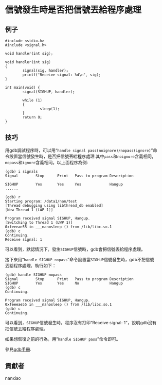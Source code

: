 # 信號發生時是否把信號丟給程序處理
## 例子
	#include <stdio.h>
	#include <signal.h>
	
	void handler(int sig);
	
	void handler(int sig)
	{
	        signal(sig, handler);
	        printf("Receive signal: %d\n", sig);
	}
	
	int main(void) {
	        signal(SIGHUP, handler);
	        
	        while (1)
	        {
	                sleep(1);
	        }
	        return 0;
	}

## 技巧
用gdb調試程序時，可以用“`handle signal pass(noignore)/nopass(ignore)`”命令設置當信號發生時，是否把信號丟給程序處理.其中`pass`和`noignore`含義相同，`nopass`和`ignore`含義相同。以上面程序為例:  

	(gdb) i signals 
	Signal        Stop      Print   Pass to program Description
	
	SIGHUP        Yes       Yes     Yes             Hangup
	......

	(gdb) r
	Starting program: /data1/nan/test 
	[Thread debugging using libthread_db enabled]
	[New Thread 1 (LWP 1)]
	
	Program received signal SIGHUP, Hangup.
	[Switching to Thread 1 (LWP 1)]
	0xfeeeae55 in ___nanosleep () from /lib/libc.so.1
	(gdb) c
	Continuing.
	Receive signal: 1

可以看到，默認情況下，發生`SIGHUP`信號時，gdb會把信號丟給程序處理。

接下來用“`handle SIGHUP nopass`”命令設置當`SIGHUP`信號發生時，gdb不把信號丟給程序處理，執行如下：

	(gdb) handle SIGHUP nopass
	Signal        Stop      Print   Pass to program Description
	SIGHUP        Yes       Yes     No              Hangup
	(gdb) c
	Continuing.
	
	Program received signal SIGHUP, Hangup.
	0xfeeeae55 in ___nanosleep () from /lib/libc.so.1
	(gdb) c
	Continuing.
可以看到，`SIGHUP`信號發生時，程序沒有打印“Receive signal: 1”，說明gdb沒有把信號丟給程序處理。

如果想恢復之前的行為，用“`handle SIGHUP pass`”命令即可。

參見[gdb手冊](https://sourceware.org/gdb/onlinedocs/gdb/Signals.html).

## 貢獻者

nanxiao

